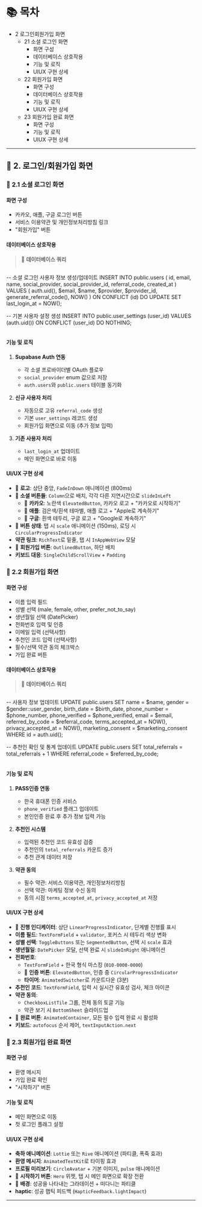 # 📚 목차

  - 2 로그인회원가입 화면
    - 21 소셜 로그인 화면
      - 화면 구성
      - 데이터베이스 상호작용
      - 기능 및 로직
      - UIUX 구현 상세
    - 22 회원가입 화면
      - 화면 구성
      - 데이터베이스 상호작용
      - 기능 및 로직
      - UIUX 구현 상세
    - 23 회원가입 완료 화면
      - 화면 구성
      - 기능 및 로직
      - UIUX 구현 상세

---

## 🔐 2. 로그인/회원가입 화면

### 🔐 **2.1 소셜 로그인 화면**

#### **화면 구성**
- 카카오, 애플, 구글 로그인 버튼
- 서비스 이용약관 및 개인정보처리방침 링크
- "회원가입" 버튼

#### **데이터베이스 상호작용**
> 💾 **데이터베이스 쿼리**
> ```sql
-- 소셜 로그인 사용자 정보 생성/업데이트
INSERT INTO public.users (
    id, email, name, social_provider, social_provider_id,
    referral_code, created_at
) VALUES (
    auth.uid(), $email, $name, $provider, $provider_id,
    generate_referral_code(), NOW()
) ON CONFLICT (id) DO UPDATE SET
    last_login_at = NOW();

-- 기본 사용자 설정 생성
INSERT INTO public.user_settings (user_id) 
VALUES (auth.uid()) 
ON CONFLICT (user_id) DO NOTHING;
> ```

#### **기능 및 로직**
1. **Supabase Auth 연동**
   - 각 소셜 프로바이더별 OAuth 플로우
   - `social_provider` enum 값으로 저장
   - `auth.users`와 `public.users` 테이블 동기화

2. **신규 사용자 처리**
   - 자동으로 고유 `referral_code` 생성
   - 기본 `user_settings` 레코드 생성
   - 회원가입 화면으로 이동 (추가 정보 입력)

3. **기존 사용자 처리**
   - `last_login_at` 업데이트
   - 메인 화면으로 바로 이동

#### **UI/UX 구현 상세**
- 🎯 **로고**: 상단 중앙, `FadeInDown` 애니메이션 (800ms)
- 🔘 **소셜 버튼들**: `Column`으로 배치, 각각 다른 지연시간으로 `slideInLeft`
  - 💛 **카카오**: 노란색 `ElevatedButton`, 카카오 로고 + "카카오로 시작하기"
  - 🍎 **애플**: 검은색/흰색 테마별, 애플 로고 + "Apple로 계속하기"  
  - 🔵 **구글**: 흰색 테두리, 구글 로고 + "Google로 계속하기"
- 🔘 **버튼 상태**: 탭 시 `scale` 애니메이션 (150ms), 로딩 시 `CircularProgressIndicator`
- **약관 링크**: `RichText`로 밑줄, 탭 시 `InAppWebView` 모달
- 🔘 **회원가입 버튼**: `OutlinedButton`, 하단 배치
- **키보드 대응**: `SingleChildScrollView` + `Padding`

### 📝 **2.2 회원가입 화면**

#### **화면 구성**
- 이름 입력 필드
- 성별 선택 (male, female, other, prefer_not_to_say)
- 생년월일 선택 (DatePicker)
- 전화번호 입력 및 인증
- 이메일 입력 (선택사항)
- 추천인 코드 입력 (선택사항)
- 필수/선택 약관 동의 체크박스
- 가입 완료 버튼

#### **데이터베이스 상호작용**
> 💾 **데이터베이스 쿼리**
> ```sql
-- 사용자 정보 업데이트
UPDATE public.users SET
    name = $name,
    gender = $gender::user_gender,
    birth_date = $birth_date,
    phone_number = $phone_number,
    phone_verified = $phone_verified,
    email = $email,
    referred_by_code = $referral_code,
    terms_accepted_at = NOW(),
    privacy_accepted_at = NOW(),
    marketing_consent = $marketing_consent
WHERE id = auth.uid();

-- 추천인 확인 및 통계 업데이트
UPDATE public.users SET 
    total_referrals = total_referrals + 1
WHERE referral_code = $referred_by_code;
> ```

#### **기능 및 로직**
1. **PASS인증 연동**
   - 한국 휴대폰 인증 서비스
   - `phone_verified` 플래그 업데이트
   - 본인인증 완료 후 추가 정보 입력 가능

2. **추천인 시스템**
   - 입력된 추천인 코드 유효성 검증
   - 추천인의 `total_referrals` 카운트 증가
   - 추천 관계 데이터 저장

3. **약관 동의**
   - 필수 약관: 서비스 이용약관, 개인정보처리방침
   - 선택 약관: 마케팅 정보 수신 동의
   - 동의 시점 `terms_accepted_at`, `privacy_accepted_at` 저장

#### **UI/UX 구현 상세**
- 📍 **진행 인디케이터**: 상단 `LinearProgressIndicator`, 단계별 진행률 표시
- **이름 필드**: `TextFormField` + `validator`, 포커스 시 테두리 색상 변화
- **성별 선택**: `ToggleButtons` 또는 `SegmentedButton`, 선택 시 `scale` 효과
- **생년월일**: `DatePicker` 모달, 선택 완료 시 `slideInRight` 애니메이션
- **전화번호**: 
  - `TextFormField` + 한국 형식 마스킹 (`010-0000-0000`)
  - 🔘 **인증 버튼**: `ElevatedButton`, 인증 중 `CircularProgressIndicator`
  - **타이머**: `AnimatedSwitcher`로 카운트다운 (3분)
- **추천인 코드**: `TextFormField`, 입력 시 실시간 유효성 검사, 체크 아이콘
- **약관 동의**: 
  - `CheckboxListTile` 그룹, 전체 동의 토글 기능
  - 약관 보기 시 `BottomSheet` 슬라이드업
- 🔘 **완료 버튼**: `AnimatedContainer`, 모든 필수 입력 완료 시 활성화
- **키보드**: `autofocus` 순서 제어, `textInputAction.next`

### 📝 **2.3 회원가입 완료 화면**

#### **화면 구성**
- 환영 메시지
- 가입 완료 확인
- "시작하기" 버튼

#### **기능 및 로직**
- 메인 화면으로 이동
- 첫 로그인 플래그 설정

#### **UI/UX 구현 상세**
- **축하 애니메이션**: `Lottie` 또는 `Rive` 애니메이션 (파티클, 폭죽 효과)
- **환영 메시지**: `AnimatedTextKit`로 타이핑 효과
- **프로필 미리보기**: `CircleAvatar` + 기본 이미지, `pulse` 애니메이션
- 🔘 **시작하기 버튼**: `Hero` 위젯, 탭 시 메인 화면으로 확장 전환
- 🌈 **배경**: 성공을 나타내는 그라데이션 + 떠다니는 파티클
- **haptic**: 성공 햅틱 피드백 (`HapticFeedback.lightImpact`)


---

